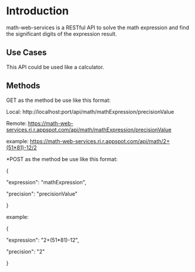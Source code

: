 # Introduction

math-web-services is a RESTful API to solve the math expression and find the significant digits of the expression result.

## Use Cases

This API could be used like a calculator.

## Methods 

GET as the method be use like this format: 

Local: http://localhost:port/api/math/mathExpression/precisionValue

Remote: https://math-web-services.rj.r.appspot.com/api/math/mathExpression/precisionValue

example: https://math-web-services.rj.r.appspot.com/api/math/2+(51*81)-12/2

*POST as the method be use like this format:

{

  "expression": "mathExpression",
 
  "precision": "precisionValue"
  
}

example: 

{

  "expression": "2+(51*81)-12",
 
  "precision": "2"
  
}


